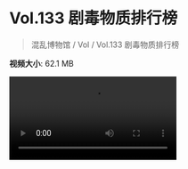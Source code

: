 # Vol.133 剧毒物质排行榜

> 混乱博物馆 / Vol / Vol.133 剧毒物质排行榜

**视频大小**: 62.1 MB

<div class="video"><video src="https://file.hsyhx.top/video/混乱博物馆/Vol/133.mp4" controls preload>🤔 您的浏览器不支持 video 标签</video></div>